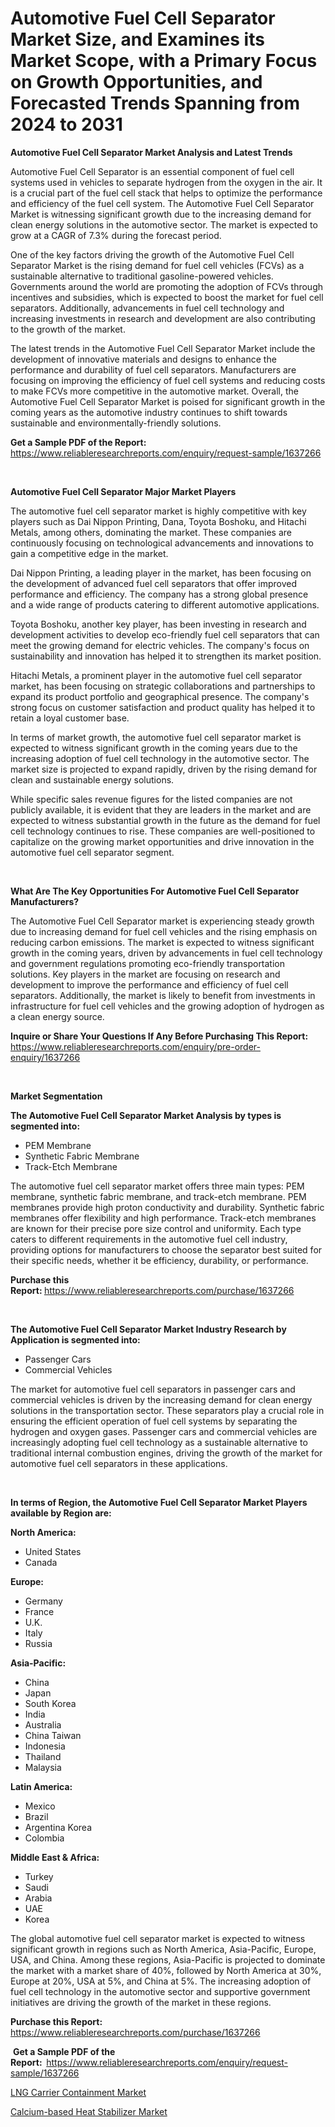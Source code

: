 <p><h1>Automotive Fuel Cell Separator Market Size, and Examines its Market Scope, with a Primary Focus on Growth Opportunities, and Forecasted Trends Spanning from 2024 to 2031</h1></p><p><strong>Automotive Fuel Cell Separator Market Analysis and Latest Trends</strong></p>
<p><p>Automotive Fuel Cell Separator is an essential component of fuel cell systems used in vehicles to separate hydrogen from the oxygen in the air. It is a crucial part of the fuel cell stack that helps to optimize the performance and efficiency of the fuel cell system. The Automotive Fuel Cell Separator Market is witnessing significant growth due to the increasing demand for clean energy solutions in the automotive sector. The market is expected to grow at a CAGR of 7.3% during the forecast period.</p><p>One of the key factors driving the growth of the Automotive Fuel Cell Separator Market is the rising demand for fuel cell vehicles (FCVs) as a sustainable alternative to traditional gasoline-powered vehicles. Governments around the world are promoting the adoption of FCVs through incentives and subsidies, which is expected to boost the market for fuel cell separators. Additionally, advancements in fuel cell technology and increasing investments in research and development are also contributing to the growth of the market.</p><p>The latest trends in the Automotive Fuel Cell Separator Market include the development of innovative materials and designs to enhance the performance and durability of fuel cell separators. Manufacturers are focusing on improving the efficiency of fuel cell systems and reducing costs to make FCVs more competitive in the automotive market. Overall, the Automotive Fuel Cell Separator Market is poised for significant growth in the coming years as the automotive industry continues to shift towards sustainable and environmentally-friendly solutions.</p></p>
<p><strong>Get a Sample PDF of the Report:&nbsp;</strong> <a href="https://www.reliableresearchreports.com/enquiry/request-sample/1637266">https://www.reliableresearchreports.com/enquiry/request-sample/1637266</a></p>
<p>&nbsp;</p>
<p><strong>Automotive Fuel Cell Separator Major Market Players</strong></p>
<p><p>The automotive fuel cell separator market is highly competitive with key players such as Dai Nippon Printing, Dana, Toyota Boshoku, and Hitachi Metals, among others, dominating the market. These companies are continuously focusing on technological advancements and innovations to gain a competitive edge in the market.</p><p>Dai Nippon Printing, a leading player in the market, has been focusing on the development of advanced fuel cell separators that offer improved performance and efficiency. The company has a strong global presence and a wide range of products catering to different automotive applications.</p><p>Toyota Boshoku, another key player, has been investing in research and development activities to develop eco-friendly fuel cell separators that can meet the growing demand for electric vehicles. The company's focus on sustainability and innovation has helped it to strengthen its market position.</p><p>Hitachi Metals, a prominent player in the automotive fuel cell separator market, has been focusing on strategic collaborations and partnerships to expand its product portfolio and geographical presence. The company's strong focus on customer satisfaction and product quality has helped it to retain a loyal customer base.</p><p>In terms of market growth, the automotive fuel cell separator market is expected to witness significant growth in the coming years due to the increasing adoption of fuel cell technology in the automotive sector. The market size is projected to expand rapidly, driven by the rising demand for clean and sustainable energy solutions.</p><p>While specific sales revenue figures for the listed companies are not publicly available, it is evident that they are leaders in the market and are expected to witness substantial growth in the future as the demand for fuel cell technology continues to rise. These companies are well-positioned to capitalize on the growing market opportunities and drive innovation in the automotive fuel cell separator segment.</p></p>
<p>&nbsp;</p>
<p><strong>What Are The Key Opportunities For Automotive Fuel Cell Separator Manufacturers?</strong></p>
<p><p>The Automotive Fuel Cell Separator market is experiencing steady growth due to increasing demand for fuel cell vehicles and the rising emphasis on reducing carbon emissions. The market is expected to witness significant growth in the coming years, driven by advancements in fuel cell technology and government regulations promoting eco-friendly transportation solutions. Key players in the market are focusing on research and development to improve the performance and efficiency of fuel cell separators. Additionally, the market is likely to benefit from investments in infrastructure for fuel cell vehicles and the growing adoption of hydrogen as a clean energy source.</p></p>
<p><strong>Inquire or Share Your Questions If Any Before Purchasing This Report:</strong> <a href="https://www.reliableresearchreports.com/enquiry/pre-order-enquiry/1637266">https://www.reliableresearchreports.com/enquiry/pre-order-enquiry/1637266</a></p>
<p>&nbsp;</p>
<p><strong>Market Segmentation</strong></p>
<p><strong>The Automotive Fuel Cell Separator Market Analysis by types is segmented into:</strong></p>
<p><ul><li>PEM Membrane</li><li>Synthetic Fabric Membrane</li><li>Track-Etch Membrane</li></ul></p>
<p><p>The automotive fuel cell separator market offers three main types: PEM membrane, synthetic fabric membrane, and track-etch membrane. PEM membranes provide high proton conductivity and durability. Synthetic fabric membranes offer flexibility and high performance. Track-etch membranes are known for their precise pore size control and uniformity. Each type caters to different requirements in the automotive fuel cell industry, providing options for manufacturers to choose the separator best suited for their specific needs, whether it be efficiency, durability, or performance.</p></p>
<p><strong>Purchase this Report:&nbsp;</strong><a href="https://www.reliableresearchreports.com/purchase/1637266">https://www.reliableresearchreports.com/purchase/1637266</a></p>
<p>&nbsp;</p>
<p><strong>The Automotive Fuel Cell Separator Market Industry Research by Application is segmented into:</strong></p>
<p><ul><li>Passenger Cars</li><li>Commercial Vehicles</li></ul></p>
<p><p>The market for automotive fuel cell separators in passenger cars and commercial vehicles is driven by the increasing demand for clean energy solutions in the transportation sector. These separators play a crucial role in ensuring the efficient operation of fuel cell systems by separating the hydrogen and oxygen gases. Passenger cars and commercial vehicles are increasingly adopting fuel cell technology as a sustainable alternative to traditional internal combustion engines, driving the growth of the market for automotive fuel cell separators in these applications.</p></p>
<p>&nbsp;</p>
<p><strong>In terms of Region, the Automotive Fuel Cell Separator Market Players available by Region are:</strong></p>
<p>
    <p> <strong> North America: </strong>
        <ul>
            <li>United States</li>
            <li>Canada</li>
        </ul>
        </p> 
    <p> <strong> Europe: </strong>
        <ul>
            <li>Germany</li>
            <li>France</li>
            <li>U.K.</li>
            <li>Italy</li>
            <li>Russia</li>
        </ul>
        </p> 
    <p> <strong> Asia-Pacific: </strong>
        <ul>
            <li>China</li>
            <li>Japan</li>
            <li>South Korea</li>
            <li>India</li>
            <li>Australia</li>
            <li>China Taiwan</li>
            <li>Indonesia</li>
            <li>Thailand</li>
            <li>Malaysia</li>
        </ul>
        </p> 
    <p> <strong> Latin America: </strong>
        <ul>
            <li>Mexico</li>
            <li>Brazil</li>
            <li>Argentina Korea</li>
            <li>Colombia</li>
        </ul>
        </p> 
    <p> <strong> Middle East & Africa: </strong>
        <ul>
            <li>Turkey</li>
            <li>Saudi</li>
            <li>Arabia</li>
            <li>UAE</li>
            <li>Korea</li>
        </ul>
    </p>
    </p>
<p><p>The global automotive fuel cell separator market is expected to witness significant growth in regions such as North America, Asia-Pacific, Europe, USA, and China. Among these regions, Asia-Pacific is projected to dominate the market with a market share of 40%, followed by North America at 30%, Europe at 20%, USA at 5%, and China at 5%. The increasing adoption of fuel cell technology in the automotive sector and supportive government initiatives are driving the growth of the market in these regions.</p></p>
<p><strong>Purchase this Report: </strong><a href="https://www.reliableresearchreports.com/purchase/1637266">https://www.reliableresearchreports.com/purchase/1637266</a></p>
<p>&nbsp;<strong>Get a Sample PDF of the Report:&nbsp;&nbsp;</strong><a href="https://www.reliableresearchreports.com/enquiry/request-sample/1637266">https://www.reliableresearchreports.com/enquiry/request-sample/1637266</a></p>
<p><strong></strong></p>
<p><p><a href="https://github.com/marloy8/Market-Research-Report-List-3/blob/main/lng-carrier-containment-market.md">LNG Carrier Containment Market</a></p><p><a href="https://github.com/sougarounis/Market-Research-Report-List-1/blob/main/calcium-based-heat-stabilizer-market.md">Calcium-based Heat Stabilizer Market</a></p></p>